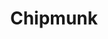 ---
layout: post
title:  "Chipmunk"
tags: "web"
thumb: chipmunk.jpg
desc: "Planning a road trip across the US? We can get you meals on a schedule"
style: wide
---